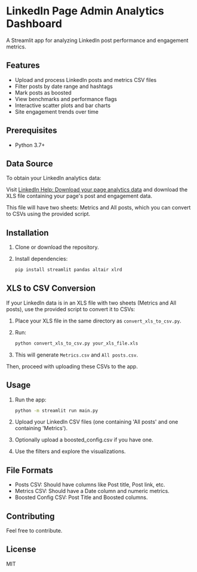 # LinkedIn Page Admin Analytics Dashboard

A Streamlit app for analyzing LinkedIn post performance and engagement metrics.

## Features

- Upload and process LinkedIn posts and metrics CSV files
- Filter posts by date range and hashtags
- Mark posts as boosted
- View benchmarks and performance flags
- Interactive scatter plots and bar charts
- Site engagement trends over time

## Prerequisites

- Python 3.7+

## Data Source

To obtain your LinkedIn analytics data:

Visit [LinkedIn Help: Download your page analytics data](https://www.linkedin.com/help/linkedin/answer/a565590) and download the XLS file containing your page's post and engagement data.

This file will have two sheets: Metrics and All posts, which you can convert to CSVs using the provided script.

## Installation

1. Clone or download the repository.
2. Install dependencies:

   ```bash
   pip install streamlit pandas altair xlrd
   ```

## XLS to CSV Conversion

If your LinkedIn data is in an XLS file with two sheets (Metrics and All posts), use the provided script to convert it to CSVs:

1. Place your XLS file in the same directory as `convert_xls_to_csv.py`.
2. Run:

   ```bash
   python convert_xls_to_csv.py your_xls_file.xls
   ```

3. This will generate `Metrics.csv` and `All posts.csv`.

Then, proceed with uploading these CSVs to the app.

## Usage

1. Run the app:

   ```bash
   python -m streamlit run main.py
   ```

2. Upload your LinkedIn CSV files (one containing 'All posts' and one containing 'Metrics').
3. Optionally upload a boosted_config.csv if you have one.
4. Use the filters and explore the visualizations.

## File Formats

- Posts CSV: Should have columns like Post title, Post link, etc.
- Metrics CSV: Should have a Date column and numeric metrics.
- Boosted Config CSV: Post Title and Boosted columns.

## Contributing

Feel free to contribute.

## License

MIT
